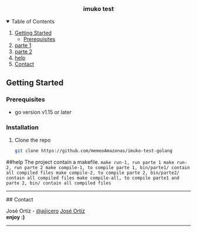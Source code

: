   <h3 align="center">imuko test</h3>


<details open="open">
  <summary>Table of Contents</summary>
  <ol>
    <li>
      <a href="#getting-started">Getting Started</a>
      <ul>
        <li><a href="#prerequisites">Prerequisites</a></li>
      </ul>
    </li>
    <li><a href="https://github.com/memeoAmazonas/imuko-test-golang/tree/master/parte1">parte 1</a></li>
    <li><a href="https://github.com/memeoAmazonas/imuko-test-golang/parte2/README.md">parte 2</a></li>
    <li><a href="#help">help</a></li>
    <li><a href="#contact">Contact</a></li>
  </ol>
</details>



<!-- GETTING STARTED -->
## Getting Started

### Prerequisites

* go version   v1.15 or later

### Installation

1. Clone the repo
   ```sh
   git clone https://github.com/memeoAmazonas/imuko-test-golang
   ```
   
<!-- help -->
##help
    The project contain a makefile.
    ```
        make run-1, run parte 1
        make run-2, run parte 2
        make compile-1, to compile parte 1, bin/parte1/ contain all compiled files
        make compile-2, to compile parte 2, bin/parte2/ contain all compiled files
        make compile-all, to compile parte1 and parte 2, bin/ contain all compiled files
    ```
<hr />  
<!-- CONTACT -->
## Contact

José Ortíz - [@ajjicero](https://twitter.com/ajjicero) 
<a href="mailto:jose.g.ortiz.t@gmail.com" target="_blank">José Ortíz</a>
<br>
<b>
enjoy :)
</b>
<hr>